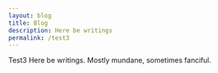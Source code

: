 ```yaml
---
layout: blog
title: Blog
description: Here be writings
permalink: /test3
---
```

Test3
Here be writings. Mostly mundane, sometimes fanciful.